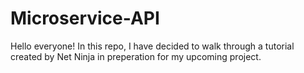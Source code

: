 # Microservice-API

Hello everyone! In this repo, I have decided to walk through a tutorial created by Net Ninja in preperation for my upcoming project.
